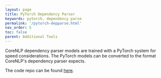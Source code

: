 ```yaml
---
layout: page
title: PyTorch Dependency Parser
keywords: pytorch, dependency parse
permalink: '/pytorch-depparse.html'
nav_order: 5
toc: false
parent: Additional Tools
---
```


CoreNLP dependency parser models are trained with a PyTorch system for speed considerations. The PyTorch models can be converted to the format CoreNLP's dependency parser expects.

The code repo can be found [here](https://github.com/stanfordnlp/nn-depparser).

